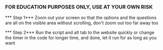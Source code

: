 ### FOR EDUCATION PURPOSES ONLY, USE AT YOUR OWN RISK ###

*** Step 1***
Zoom out your screen so that the options and the questions are all on the visible area without scrolling, don't zoom out too far away too

*** Step 2***
Run the script and alt tab to the website quickly or change the timer in the code for longer time, and done, let it run for as long as you want
